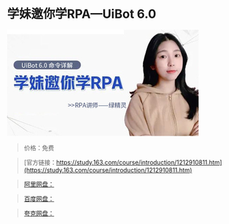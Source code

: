 # 学妹邀你学RPA—UiBot 6.0

![img](../../../assets/study163/free/436a57f84d8f42aea38635b2117923e5.jpg)

> 价格：免费

> [官方链接：https://study.163.com/course/introduction/1212910811.htm](https://study.163.com/course/introduction/1212910811.htm)

> [阿里网盘：]()

> [百度网盘：]()

> [夸克网盘：]()
